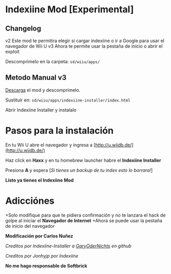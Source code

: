 # Indexiine Mod [Experimental]

## Changelog
v2 Este mod te permitira elegir si cargar indexiine o ir a Google para usar el navegador de Wii U
v3 Ahora te permite usar la pestaña de inicio o abrir el exploit

Descomprimelo en la carpeta: `sd/wiiu/apps/`

## Metodo Manual v3

[Descarga](https://github.com/Carlitosnu/indexiine-mod/releases/tag/v3) el mod y descomprimelo.

Sustituir en: `sd/wiiu/apps/indexiine-installer/index.html`

Abrir Indexiine Installer y instalalo
# Pasos para la instalación
En tu Wii U abre el navegador y ingresa a [http://u.wiidb.de/](http://u.wiidb.de/)

Haz click en __Haxx__ y en tu homebrew launcher habre el **Indexiine Installer**

Presiona __A__ y espera             [_Si tienes un backup de tu index esto lo borrara!_]

__Listo ya tienes el Indexiine Mod__

# Adicciónes
 +Solo modifique para que te pidiera confirmación y no te lanzara el hack de golpe al iniciar el __Navegador de Internet__
 +Ahora se puede usar la pestaña de inicio del navegador

__Modificación por Carlos Nuñez__

*Creditos por Indexiine-Installer a [GaryOderNichts](https://github.com/GaryOderNichts) en github*

*Creditos por Jonhyjp por Indexiine*

__No me hago responsable de Softbrick__
